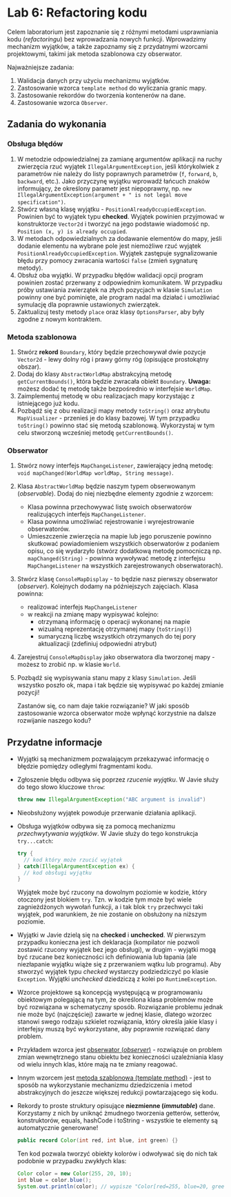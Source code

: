 # Lab 6: Refactoring kodu

Celem laboratorium jest zapoznanie się z różnymi metodami usprawniania kodu (*refactoringu*) bez wprowadzania nowych funkcji. Wprowadzimy mechanizm wyjątków, a także zapoznamy się z przydatnymi wzorcami projektowymi, takimi jak metoda szablonowa czy obserwator. 

Najważniejsze zadania:

1. Walidacja danych przy użyciu mechanizmu wyjątków.
2. Zastosowanie wzorca `template method` do wyliczania granic mapy.
3. Zastosowanie rekordów do tworzenia kontenerów na dane.
4. Zastosowanie wzorca `Observer`.




## Zadania do wykonania

### Obsługa błędów

1. W metodzie odpowiedzialnej za zamianę argumentów aplikacji na ruchy zwierzęcia rzuć wyjątek `IllegalArgumentException`, jeśli którykolwiek z parametrów nie należy do listy poprawnych parametrów (`f`, `forward`, `b`, `backward`, etc.). Jako przyczynę wyjątku wprowadź łańcuch znaków informujący, że określony parametr jest niepoprawny, np.  `new IllegalArgumentException(argument + " is not legal move specification")`.
2. Stwórz własną klasę wyjątku - `PositionAlreadyOccupiedException`. Powinien być to wyjątek typu **checked**. Wyjątek powinien przyjmować w konstruktorze `Vector2d` i tworzyć na jego podstawie wiadomość np. `Position (x, y) is already occupied`.
3. W metodach odpowiedzialnych za dodawanie elementów do mapy, jeśli dodanie elementu na wybrane pole jest niemożliwe rzuć wyjątek `PositionAlreadyOccupiedException`. Wyjątek zastępuje sygnalizowanie błędu przy pomocy zwracania wartości `false` (zmień sygnaturę metody).
4. Obsłuż oba wyjątki. W przypadku błędów walidacji opcji program powinien zostać przerwany z odpowiednim komunikatem. W przypadku próby ustawiania zwierzątek na złych pozycjach w klasie `Simulation` powinny one być pominięte, ale program nadal ma działać i umożliwiać symulację dla poprawnie ustawionych zwierzątek.
5. Zaktualizuj testy metody `place` oraz klasy `OptionsParser`, aby były zgodne z nowym kontraktem.

### Metoda szablonowa

1. Stwórz **rekord** `Boundary`, który będzie przechowywał dwie pozycje `Vector2d` - lewy dolny róg i prawy górny róg (opisujące prostokątny obszar).
2. Dodaj do klasy `AbstractWorldMap` abstrakcyjną metodę `getCurrentBounds()`, która będzie zwracała obiekt `Boundary`.
**Uwaga:** możesz dodać tę metodę także bezpośrednio w interfejsie `WorldMap`.
3. Zaimplementuj metodę w obu realizacjach mapy korzystając z istniejącego już kodu.
4. Pozbądź się z obu realizacji mapy metody `toString()` oraz atrybutu `MapVisualizer` - przenieś je do klasy bazowej. W tym przypadku `toString()` powinno stać się metodą szablonową. Wykorzystaj w tym celu stworzoną wcześniej metodę `getCurrentBounds()`.

### Obserwator

1. Stwórz nowy interfejs `MapChangeListener`, zawierający jedną metodę: `void mapChanged(WorldMap worldMap, String message)`.

2. Klasa `AbstractWorldMap` będzie naszym typem obserwowanym (*observable*). Dodaj do niej niezbędne elementy zgodnie z wzorcem:

   - Klasa powinna przechowywać listę swoich obserwatorów realizujących interfejs `MapChangeListener`.
   - Klasa powinna umożliwiać rejestrowanie i wyrejestrowanie obserwatorów.
   - Umieszczenie zwierzęcia na mapie lub jego poruszenie powinno skutkować powiadomieniem wszystkich obserwatorów z podaniem opisu, co się wydarzyło (stwórz dodatkową metodę pomocniczą np. `mapChanged(String)` - powinna wywoływać metodę z interfejsu `MapChangeListener` na wszystkich zarejestrowanych obserwatorach).

3. Stwórz klasę `ConsoleMapDisplay` - to będzie nasz pierwszy obserwator (*observer*). Kolejnych dodamy na późniejszych zajęciach. Klasa powinna:

   - realizować interfejs `MapChangeListener`
   - w reakcji na zmianę mapy wypisywać kolejno:
     - otrzymaną informację o operacji wykonanej na mapie
     - wizualną reprezentację otrzymanej mapy (`toString()`)
     - sumaryczną liczbę wszystkich otrzymanych do tej pory aktualizacji (zdefiniuj odpowiedni atrybut)

4. Zarejestruj `ConsoleMapDisplay` jako obserwatora dla tworzonej mapy - możesz to zrobić np. w klasie `World`. 

5. Pozbądź się wypisywania stanu mapy z klasy `Simulation`. Jeśli wszystko poszło ok, mapa i tak będzie się wypisywać po każdej zmianie pozycji!

   Zastanów się, co nam daje takie rozwiązanie? W jaki sposób zastosowanie wzorca obserwator może wpłynąć korzystnie na dalsze rozwijanie naszego kodu? 



## Przydatne informacje

* Wyjątki są mechanizmem pozwalającym przekazywać informację o błędzie pomiędzy odległymi fragmentami kodu.
* Zgłoszenie błędu odbywa się poprzez *rzucenie wyjątku*. W Javie służy do tego słowo kluczowe `throw`:

    ```java
    throw new IllegalArgumentException("ABC argument is invalid")
	```
* Nieobsłużony wyjątek powoduje przerwanie działania aplikacji.
* Obsługa wyjątków odbywa się za pomocą mechanizmu *przechwytywania wyjątków*. W Javie służy do tego konstrukcja `try...catch`:

    ```java
    try {
      // kod który może rzucić wyjątek
    } catch(IllegalArgumentException ex) {
      // kod obsługi wyjątku
    }
    ```
    Wyjątek może być rzucony na dowolnym poziomie w kodzie, który otoczony jest blokiem `try`. Tzn. w kodzie tym może być
    wiele zagnieżdżonych wywołań funkcji, a i tak blok `try` przechwyci taki wyjątek, pod warunkiem, że nie zostanie on obsłużony
    na niższym poziomie.

* Wyjątki w Javie dzielą się na **checked** i **unchecked**. W pierwszym przypadku konieczna jest ich deklaracja (kompilator nie pozwoli zostawić rzucony wyjątek bez jego obsługi), w drugim - wyjątki mogą być rzucane bez konieczności ich definiowania lub łapania (ale niezłapanie wyjątku wiąże się z przerwaniem wątku lub programu). Aby stworzyć wyjątek typu *checked* wystarczy podziedziczyć po klasie `Exception`. Wyjątki *unchecked* dziedziczą z kolei po `RuntimeException`.

* Wzorce projektowe są koncepcją występującą w programowaniu obiektowym polegającą na tym, że określona klasa problemów
  może być rozwiązana w schematyczny sposób. Rozwiązanie problemu jednak nie może być (najczęściej) zawarte w jednej
  klasie, dlatego wzorzec stanowi swego rodzaju szkielet rozwiązania, który określa jakie klasy i interfejsy muszą być
  wykorzystane, aby poprawnie rozwiązać dany problem.

* Przykładem wzorca jest [obserwator (*observer*)](https://refactoring.guru/design-patterns/observer) - rozwiązuje on problem zmian wewnętrznego stanu obiektu bez konieczności uzależniania klasy od wielu innych klas, które mają na te zmiany reagować.
* Innym wzorcem jest [metoda szablonowa (template method)](https://refactoring.guru/design-patterns/template-method) - jest to sposób na wykorzystanie mechanizmu dziedziczenia i metod abstrakcyjnych do jeszcze większej redukcji powtarzającego się kodu. 
* Rekordy to proste struktury opisujące **niezmienne (*immutable*)** dane. Korzystamy z nich by uniknąć żmudnego tworzenia getterów, setterów, konstruktorów, equals, hashCode i toString - wszystkie te elementy są automatycznie generowane! 
    ```java
    public record Color(int red, int blue, int green) {}
    ```
    
    Ten kod pozwala tworzyć obiekty kolorów i odwoływać się do nich tak podobnie w przypadku zwykłych klas:
    ```java
    Color color = new Color(255, 20, 10);
    int blue = color.blue();
    System.out.println(color); // wypisze "Color[red=255, blue=20, green=10]"
    ```
    
    

​	
